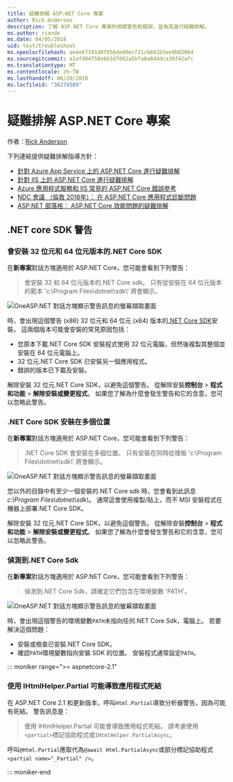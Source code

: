 ```yaml
---
title: 疑難排解 ASP.NET Core 專案
author: Rick-Anderson
description: 了解 ASP.NET Core 專案的相關警告和錯誤，並為其進行疑難排解。
ms.author: riande
ms.date: 04/05/2018
uid: test/troubleshoot
ms.openlocfilehash: ae4e6f191d8f856de60ecf21cb882b5ee9b02064
ms.sourcegitcommit: a1afd04758e663d7062a5bfa8a0d4dca38f42afc
ms.translationtype: MT
ms.contentlocale: zh-TW
ms.lasthandoff: 06/20/2018
ms.locfileid: "36274589"
---
```

# <a name="troubleshoot-aspnet-core-projects"></a>疑難排解 ASP.NET Core 專案

作者：[Rick Anderson](https://twitter.com/RickAndMSFT)

下列連結提供疑難排解指導方針：

* [針對 Azure App Service 上的 ASP.NET Core 進行疑難排解](xref:host-and-deploy/azure-apps/troubleshoot)
* [針對 IIS 上的 ASP.NET Core 進行疑難排解](xref:host-and-deploy/iis/troubleshoot)
* [Azure 應用程式服務和 IIS 常見的 ASP.NET Core 錯誤參考](xref:host-and-deploy/azure-iis-errors-reference)
* [NDC 會議 （倫敦 2018年）： 在 ASP.NET Core 應用程式診斷問題](https://www.youtube.com/watch?v=RYI0DHoIVaA)
* [ASP.NET 部落格： ASP.NET Core 效能問題的疑難排解](https://blogs.msdn.microsoft.com/webdev/2018/05/23/asp-net-core-performance-improvements/)

## <a name="net-core-sdk-warnings"></a>.NET core SDK 警告

### <a name="both-the-32-bit-and-64-bit-versions-of-the-net-core-sdk-are-installed"></a>會安裝 32 位元和 64 位元版本的.NET Core SDK

在**新專案**對話方塊適用於 ASP.NET Core，您可能會看到下列警告：

> 會安裝 32 和 64 位元版本的.NET Core sdk。 只有從安裝在 64 位元版本的範本 'c:\\Program Files\\dotnet\\sdk\\' 將會顯示。

![OneASP.NET 對話方塊顯示警告訊息的螢幕擷取畫面](troubleshoot/_static/both32and64bit.png)

時，會出現這個警告 (x86) 32 位元和 64 位元 (x64) 版本的[.NET Core SDK](https://www.microsoft.com/net/download/all)安裝。 這兩個版本可能會安裝的常見原因包括：

* 您原本下載.NET Core SDK 安裝程式使用 32 位元電腦，但然後複製其整個並安裝在 64 位元電腦上。
* 32 位元.NET Core SDK 已安裝另一個應用程式。
* 錯誤的版本已下載及安裝。

解除安裝 32 位元.NET Core SDK，以避免這個警告。 從解除安裝**控制台** > **程式和功能** > **解除安裝或變更程式**。 如果您了解為什麼會發生警告和它的含意，您可以忽略此警告。

### <a name="the-net-core-sdk-is-installed-in-multiple-locations"></a>.NET Core SDK 安裝在多個位置

在**新專案**對話方塊適用於 ASP.NET Core，您可能會看到下列警告：

> .NET Core SDK 會安裝在多個位置。 只有安裝在同時從樣板 'c:\\Program Files\\dotnet\\sdk\\' 將會顯示。

![OneASP.NET 對話方塊顯示警告訊息的螢幕擷取畫面](troubleshoot/_static/multiplelocations.png)

您以外的目錄中有至少一個安裝的.NET Core sdk 時，您會看到此訊息*c:\\Program Files\\dotnet\\sdk\\*。 通常這會使用複製/貼上，而不 MSI 安裝程式在機器上部署.NET Core SDK。

解除安裝 32 位元.NET Core SDK，以避免這個警告。 從解除安裝**控制台** > **程式和功能** > **解除安裝或變更程式**。 如果您了解為什麼會發生警告和它的含意，您可以忽略此警告。

### <a name="no-net-core-sdks-were-detected"></a>偵測到.NET Core Sdk

在**新專案**對話方塊適用於 ASP.NET Core，您可能會看到下列警告：

> 偵測到.NET Core Sdk，請確定它們包含在環境變數 'PATH'。

![OneASP.NET 對話方塊顯示警告訊息的螢幕擷取畫面](troubleshoot/_static/NoNetCore.png)

時，會出現這個警告的環境變數`PATH`未指向任何.NET Core Sdk，電腦上。 若要解決這個問題：

* 安裝或檢查已安裝.NET Core SDK。
* 確認`PATH`環境變數指向安裝 SDK 的位置。 安裝程式通常設定`PATH`。

::: moniker range=">= aspnetcore-2.1"

### <a name="use-of-ihtmlhelperpartial-may-result-in-app-deadlocks"></a>使用 IHtmlHelper.Partial 可能導致應用程式死結

在 ASP.NET Core 2.1 和更新版本，呼叫`Html.Partial`導致分析器警告，因為可能有死結。 警告訊息是：

> 使用 IHtmlHelper.Partial 可能會導致應用程式死結。 請考慮使用`<partial>`標記協助程式或`IHtmlHelper.PartialAsync`。

呼叫`@Html.Partial`應取代為`@await Html.PartialAsync`或部分標記協助程式`<partial name="_Partial" />`。

::: moniker-end
